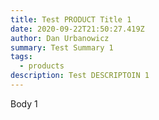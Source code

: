 ```yaml
---
title: Test PRODUCT Title 1
date: 2020-09-22T21:50:27.419Z
author: Dan Urbanowicz
summary: Test Summary 1
tags:
  - products
description: Test DESCRIPTOIN 1
---
```

Body 1